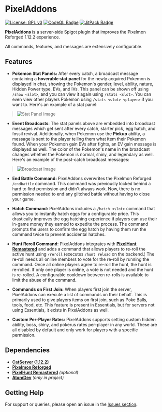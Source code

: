 # PixelAddons

[![License: GPL v3](https://img.shields.io/badge/License-GPLv3-blue.svg)](https://www.gnu.org/licenses/gpl-3.0)
[![CodeQL Badge](https://github.com/Foulest/PixelAddons/actions/workflows/codeql.yml/badge.svg)](https://github.com/Foulest/PixelAddons/actions/workflows/codeql.yml)
[![JitPack Badge](https://jitpack.io/v/Foulest/PixelAddons.svg)](https://jitpack.io/#Foulest/PixelAddons)

**PixelAddons** is a server-side Spigot plugin that improves the Pixelmon Reforged 1.12.2 experience.

All commands, features, and messages are extensively configurable.

## Features

- **Pokemon Stat Panels:** After every catch, a broadcast message containing a **hoverable stat panel** for the newly
  acquired Pokemon is displayed in chat, showing the Pokemon's gender, level, ability, nature, Hidden Power type, EVs,
  and IVs. This panel can be shown off using `/show <slot>`, and you can view it again using `/stats <slot>`. You can
  even view other players Pokemon using `/stats <slot> <player>` if you want to. Here's an example of a stat panel:

> ![Stat Panel Image](https://i.imgur.com/DcmbssN.png)

- **Event Broadcasts**: The stat panels above are embedded into broadcast messages which get sent after every catch,
  starter pick, egg hatch, and fossil revival. Additionally, when Pokemon use the **Pickup** ability, a message is sent
  to the player telling them what item their Pokemon found. When your Pokemon gain EVs after fights, an EV gain message
  is displayed as well. The color of the Pokemon's name in the broadcast changes whether the Pokemon is normal, shiny,
  and legendary as well. Here's an example of the post-catch broadcast messages:

> ![Broadcast Image](https://i.imgur.com/rXqzPWK.png)

- **End Battle Command:** PixelAddons overwrites the Pixelmon Reforged `/endbattle` command. This command was previously
  locked behind a hard to find permission and didn't always work. Now, there is no permission needed to end any glitched
  battle without having to close your game.

- **Hatch Command:** PixelAddons includes a `/hatch <slot>` command that allows you to instantly hatch eggs for a
  configurable price. This drastically improves the egg hatching experience if players can use their in-game money they
  earned to expedite the process. The command prompts the users to confirm the egg hatch by having them run the command
  twice to prevent accidental hatches.

- **Hunt Reroll Command:** PixelAddons integrates with **[PixelHunt Remastered](https://pixelmonmod.com/wiki/PixelHunt_Remastered)** and adds a command that allows
  players to re-roll the active hunt using `/reroll` (executes `/hunt reload` on the backend.) The re-roll needs all
  online members to vote for the re-roll by running the command. Once all online players agree to re-roll the hunt, the
  hunt is re-rolled. If only one player is online, a vote is not needed and the hunt is re-rolled. A configurable
  cooldown between re-rolls is available to limit the abuse of the command.

- **Commands on First Join:** When players first join the server, PixelAddons can execute a list of commands on their
  behalf. This is primarily used to give players items on first join, such as Poke Balls, tools, food, etc. This feature
  is present in Essentials, but for servers not using Essentials, it exists in PixelAddons as well.

- **Custom Per-Player Rates:** PixelAddons supports setting custom hidden ability, boss, shiny, and pokerus rates
  per-player in any world. These are all disabled by default and only work for players with a specific permission.

## Dependencies

- **[CatServer (1.12.2)](https://catmc.org/)**
- **[Pixelmon Reforged](https://reforged.gg)**
- **[PixelHunt Remastered](https://pixelmonmod.com/wiki/PixelHunt_Remastered)** *(optional)*
- **[AtomDev](https://github.com/josephworks/AtomMC)** *(only in project)*

## Getting Help

For support or queries, please open an issue in the [Issues section](https://github.com/Foulest/PixelAddons/issues).
